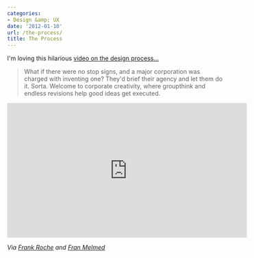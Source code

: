 ```yaml
---
categories:
- Design &amp; UX
date: '2012-01-10'
url: /the-process/
title: The Process
---
```


I'm loving this hilarious <a href="https://www.youtube.com/watch?v=Wac3aGn5twc">video on the design process...</a>

<blockquote>What if there were no stop signs, and a major corporation was charged with inventing one? They'd brief their agency and let them do it. Sorta. Welcome to corporate creativity, where groupthink and endless revisions help good ideas get executed.</blockquote>

<iframe class="alignc" width="560" height="315" src="https://www.youtube.com/embed/Wac3aGn5twc" frameborder="0" allowfullscreen></iframe>

<em>Via <a href="https://twitter.com/frankroche">Frank Roche</a> and <a href="http://www.freerangecomm.com/2011/12/the-creative-process-or-kill-me-now/">Fran Melmed</a></em>